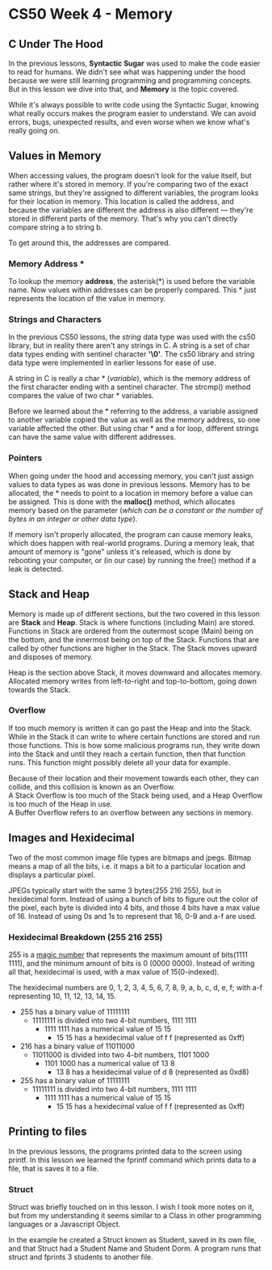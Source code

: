 # CS50 Week 4 - Memory

## C Under The Hood
In the previous lessons, **Syntactic Sugar** was used to make the code easier to read for humans. We didn't see what was happening under the hood because we were still learning programming and programming concepts. But in this lesson we dive into that, and **Memory** is the topic covered.

While it's always possible to write code using the Syntactic Sugar, knowing what really occurs makes the program easier to understand. We can avoid errors, bugs, unexpected results, and even worse when we know what's really going on.

## Values in Memory
When accessing values, the program doesn't look for the value itself, but rather where it's stored in memory. If you're comparing two of the exact same strings, but they're assigned to different variables, the program looks for their location in memory. This location is called the address, and because the variables are different the address is also different — they're stored in different parts of the memory. That's why you can't directly compare string a to string b.

To get around this, the addresses are compared.

### Memory Address *
To lookup the memory **address**, the asterisk(*) is used before the variable name. Now values within addresses can be properly compared. This * just represents the location of the value in memory. 


### Strings and Characters
In the previous CS50 lessons, the *string* data type was used with the cs50 library, but in reality there aren't any strings in C. A string is a set of char data types ending with sentinel character **'\0'**. The cs50 library and string data type were implemented in earlier lessons for ease of use.

A string in C is really a char * (*variable*), which is the memory address of the first character ending with a sentinel character. The strcmp() method compares the value of two char * variables.

Before we learned about the * referring to the address, a variable assigned to another variable copied the value as well as the memory address, so one variable affected the other. But using char * and a for loop, different strings can have the same value with different addresses.


### Pointers
When going under the hood and accessing memory, you can't just assign values to data types as was done in previous lessons. Memory has to be allocated, the * needs to point to a location in memory before a value can be assigned. This is done with the **malloc()** method, which allocates memory based on the parameter (*which can be a constant or the number of bytes in an integer or other data type*). 

If memory isn't properly allocated, the program can cause memory leaks, which does happen with real-world programs. During a memory leak, that amount of memory is "gone" unless it's released, which is done by rebooting your computer, or (in our case) by running the free() method if a leak is detected.

## Stack and Heap
Memory is made up of different sections, but the two covered in this lesson are **Stack** and **Heap**. Stack is where functions (including Main) are stored. Functions in Stack are ordered from the outermost scope (Main) being on the bottom, and the innermost being on top of the Stack. Functions that are called by other functions are higher in the Stack. The Stack moves upward and disposes of memory. 

Heap is the section above Stack, it moves downward and allocates memory. Allocated memory writes from left-to-right and top-to-bottom, going down towards the Stack. 

### Overflow
If too much memory is written it can go past the Heap and into the Stack. While in the Stack it can write to where certain functions are stored and run those functions. This is how some malicious programs run, they write down into the Stack and until they reach a certain function, then that function runs. This function might possibly delete all your data for example.

Because of their location and their movement towards each other, they can collide, and this collision is known as an Overflow.  
A Stack Overflow is too much of the Stack being used, and a Heap Overflow is too much of the Heap in use.  
A Buffer Overflow refers to an overflow between any sections in memory.

## Images and Hexidecimal
Two of the most common image file types are bitmaps and jpegs. Bitmap means a map of all the bits, i.e. it maps a bit to a particular location and displays a particular pixel.

JPEGs typically start with the same 3 bytes(255 216 255), but in hexidecimal form. Instead of using a bunch of bits to figure out the color of the pixel, each byte is divided into 4 bits, and those 4 bits have a max value of 16. Instead of using 0s and 1s to represent that 16, 0-9 and a-f are  used.

### Hexidecimal Breakdown (255 216 255)
255 is a [magic number](https://github.com/00SaadChaudhry/CS50_Notes/blob/master/Week%202%20-%20Crypto/inDepthNotes.md#magic-numbers) that represents the maximum amount of bits(1111 1111), and the minimum amount of bits is 0 (0000 0000). Instead of writing all that, hexidecimal is used, with a max value of 15(0-indexed). 

The hexidecimal numbers are 0, 1, 2, 3, 4, 5, 6, 7, 8, 9, a, b, c, d, e, f; with a-f representing 10, 11, 12, 13, 14, 15.

* 255 has a binary value of 11111111
	- 11111111 is divided into two 4-bit numbers, 1111 1111
		+ 1111 1111 has a numerical value of 15 15
			* 15 15 has a hexidecimal value of f f (represented as 0xff)
* 216 has a binary value of 11011000
	- 11011000 is divided into two 4-bit numbers, 1101 1000
		+ 1101 1000 has a numerical value of 13 8
			* 13 8 has a hexidecimal value of d 8 (represented as 0xd8)
* 255 has a binary value of 11111111
	- 11111111 is divided into two 4-bit numbers, 1111 1111
		+ 1111 1111 has a numerical value of 15 15
			* 15 15 has a hexidecimal value of f f (represented as 0xff)

## Printing to files
In the previous lessons, the programs printed data to the screen using printf. In this lesson we learned the fprintf command which prints data to a file, that is saves it to a file.


### Struct
Struct was briefly touched on in this lesson. I wish I took more notes on it, but from my understanding it seems similar to a Class in other programming languages or a Javascript Object.

In the example he created a Struct known as Student, saved in its own file, and that Struct had a Student Name and Student Dorm. A program runs that struct and fprints 3 students to another file.